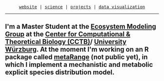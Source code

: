 <p align="center">
  <samp>
    <a href="https://srfall.github.io">website</a> |
    <a href=https://srfall.github.io/metaRange.html>science</a> |
    <a href=https://srfall.github.io/NaturalHeritage.html>projects</a> |
    <a href=https://github.com/srfall/tidytuesday>data visualization</a>
  </samp>
</p>

---
I'm a Master Student at the [Ecosystem Modeling Group](https://www.biozentrum.uni-wuerzburg.de/cctb/research/ecosystem-modeling/) at the [Center for Computational & Theoretical Biology (CCTB)](https://www.biozentrum.uni-wuerzburg.de/cctb/cctb/)/ [University Würzburg](https://www.uni-wuerzburg.de). At the moment I'm working on an R package called [metaRange](https://srfall.github.io/metaRange) (not public yet), in which I implement a mechanistic and metabolic explicit species distribution model.
---
